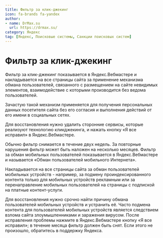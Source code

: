 ```yaml
---
title: Фильтр за клик-джекинг
icon: fa-brands fa-yandex
author: 
- name: DrMax.su
  url: https://drmax.su/
category: Яндекс
tag: [Яндекс, Поисковые системы, Санкции поисковых систем]
---
```


# Фильтр за клик-джекинг

Фильтр за клик-джекинг показывается в Яндекс.Вебмастере и накладывается на все страницы сайта за применение механизма обмана пользователей, связанного с размещением на сайте невидимых элементов, взаимодействие с которыми производится без ведома пользователей. 

Зачастую такой механизм применяется для получения персональных данных посетителя сайта без его согласия и выполнения действий от его имени в социальных сетях. 

Для восстановления нужно удалить сторонние сервисы, которые реализуют технологию кликджекинга, и нажать кнопку «Я все исправил» в Яндекс.Вебмастере. 

Обычно фильтр снимается в течение двух недель. За повторные нарушения фильтр может быть наложен на несколько месяцев. Фильтр за обман мобильных пользователей показывается в Яндекс.Вебмастере и называется «Обман пользователей мобильного Интернета». 

Накладывается на все страницы сайта за обман пользователей мобильных устройств - например, за подмену проиндексированного контента только для мобильных устройств рекламным или за перенаправление мобильных пользователей на страницы с подпиской на платные контент-услуги.

Для восстановления нужно срочно найти причину обмана пользователей мобильных устройств и устранить её. Часто подмена контента для пользователей мобильных устройств является следствием взлома сайта злоумышленниками и заражения вирусом. После исправления проблемы нажмите в Яндекс.Вебмастере кнопку «Я все исправил»; в течение месяца фильтр должен быть снят. Если этого не произошло, обратитесь в поддержку Яндекса.
